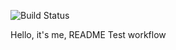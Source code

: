 ![Build Status](https://img.shields.io/github/workflow/status/ihorvyt/actions-hw/Python%20Tests%20and%20Build?label=Buildstyle=for-the-badge)

Hello, it's me, README
Test workflow
